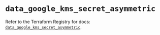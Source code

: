 # `data_google_kms_secret_asymmetric`

Refer to the Terraform Registry for docs: [`data_google_kms_secret_asymmetric`](https://registry.terraform.io/providers/hashicorp/google-beta/5.23.0/docs/data-sources/google_kms_secret_asymmetric).
